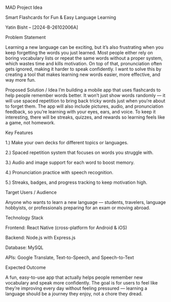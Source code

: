 MAD Project Idea

Smart Flashcards for Fun & Easy Language Learning

Yatin Bisht – [2024-B-26102006A]

Problem Statement

Learning a new language can be exciting, but it’s also frustrating when you keep forgetting the words you just learned. Most people either rely on boring vocabulary lists or repeat the same words without a proper system, which wastes time and kills motivation. On top of that, pronunciation often gets ignored, making it harder to speak confidently. I want to solve this by creating a tool that makes learning new words easier, more effective, and way more fun.

Proposed Solution / Idea
I’m building a mobile app that uses flashcards to help people remember words better. It won’t just show words randomly — it will use spaced repetition to bring back tricky words just when you’re about to forget them. The app will also include pictures, audio, and pronunciation feedback, so you’re learning with your eyes, ears, and voice. To keep it interesting, there will be streaks, quizzes, and rewards so learning feels like a game, not homework.

Key Features

1.) Make your own decks for different topics or languages.


2.) Spaced repetition system that focuses on words you struggle with.


3.) Audio and image support for each word to boost memory.


4.) Pronunciation practice with speech recognition.


5.) Streaks, badges, and progress tracking to keep motivation high.

Target Users / Audience

Anyone who wants to learn a new language — students, travelers, language hobbyists, or professionals preparing for an exam or moving abroad.

Technology Stack

Frontend: React Native (cross-platform for Android & iOS)

Backend: Node.js with Express.js

Database: MySQL

APIs: Google Translate, Text-to-Speech, and Speech-to-Text

Expected Outcome

A fun, easy-to-use app that actually helps people remember new vocabulary and speak more confidently. The goal is for users to feel like they’re improving every day without feeling pressured — learning a language should be a journey they enjoy, not a chore they dread.

